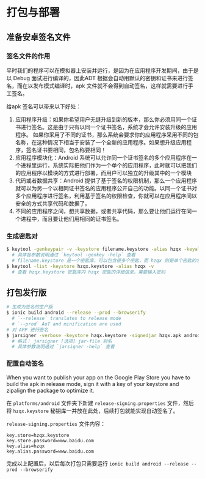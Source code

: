 # 打包与部署

## 准备安卓签名文件

### 签名文件的作用

平时我们的程序可以在模拟器上安装并运行，是因为在应用程序开发期间，由于是以 Debug 面试进行编译的，因此ADT 根据会自动用默认的密钥和证书来进行签名，而在以发布模式编译时，apk 文件就不会得到自动签名，这样就需要进行手工签名。

给apk 签名可以带来以下好处：

1. 应用程序升级：如果你希望用户无缝升级到新的版本，那么你必须用同一个证书进行签名。这是由于只有以同一个证书签名，系统才会允许安装升级的应用程序。 如果你采用了不同的证书，那么系统会要求你的应用程序采用不同的包名称，在这种情况下相当于安装了一个全新的应用程序。如果想升级应用程序，签名证书要相同，包名称要相同！
2. 应用程序模块化：Android 系统可以允许同一个证书签名的多个应用程序在一个进程里运行，系统实际把他们作为一个单个的应用程序，此时就可以把我们的应用程序以模块的方式进行部署，而用户可以独立的升级其中的一个模块
3. 代码或者数据共享：Android 提供了基于签名的权限机制，那么一个应用程序就可以为另一个以相同证书签名的应用程序公开自己的功能。以同一个证书对多个应用程序进行签名，利用基于签名的权限检查，你就可以在应用程序间以安全的方式共享代码和数据了。
4. 不同的应用程序之间，想共享数据，或者共享代码，那么要让他们运行在同一个进程中，而且要让他们用相同的证书签名。

### 生成密匙对

```bash
$ keytool -genkeypair -v -keystore filename.keystore -alias hzqx -keyalg RSA -keysize 2048 -validity 10000
  # 具体各参数说明通过 `keytool -genkey -help` 查看
  # filename.keystore 是一个密匙库，可以包含很多个密匙，而 hzqx 则是单个密匙的名字
$ keytool -list -keystore hzqx.keystore -alias hzqx -v
  # 查看 hzqx.keystore 密匙库内 hzqx 密匙的详细信息，需要输入密码
```

## 打包发行版

```bash
# 生成为签名的生产版
$ ionic build android --release --prod --browserify
  # `--release` translates to release mode
  # `--prod` AoT and minification are used
# 对 APP 进行签名
$ jarsigner -verbose -keystore hzqx.keystore -signedjar hzqx.apk android-release-unsigned.apk hzqx
  # 格式： jarsigner [选项] jar-file 别名
  # 具体参数说明通过 `jarsigner -help` 查看
```

### 配置自动签名

When you want to publish your app on the Google Play Store you have to build the apk in release mode, sign it with a key of your keystore and zipalign the package to optimize it.

在 `platforms/android` 文件夹下新建 `release-signing.properties` 文件，然后将 `hzqx.keystore` 秘钥库一并放在此处，后续打包就能实现自动签名了。

`release-signing.properties` 文件内容：

```
key.store=hzqx.keystore
key.store.password=www.baidu.com
key.alias=hzqx
key.alias.password=www.baidu.com
```

完成以上配置后，以后每次打包只需要运行 `ionic build android --release --prod --browserify`